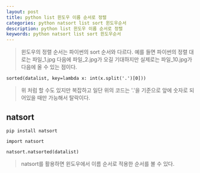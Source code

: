 ```yaml
---
layout: post
title: python list 윈도우 이름 순서로 정렬
categories: python natsort list sort 윈도우순서
description: python list 윈도우 이름 순서로 정렬
keywords: python natsort list sort 윈도우순서
---
```



> 윈도우의 정렬 순서는 파이썬의 sort 순서와 다르다.
예를 들면 파이썬의 정렬 대로는 파일_1.jpg 다음에 파일_2.jpg가 오길 기대하지만 실제로는 파일_10.jpg가 다음에 올 수 있는 점이다.

~~~
sorted(datalist, key=lambda x: int(x.split('.')[0])) 
~~~
>위 처럼 할 수도 있지만 복잡하고 일단 위의 코드는 '.'을 기준으로 앞에 숫자로 되어있을 때만 가능해서 탈락이다.

## natsort
~~~
pip install natsort
~~~
~~~
import natsort

natsort.natsorted(datalist)
~~~

>natsort를 활용하면 윈도우에서 이름 순서로 적용한 순서를 볼 수 있다.